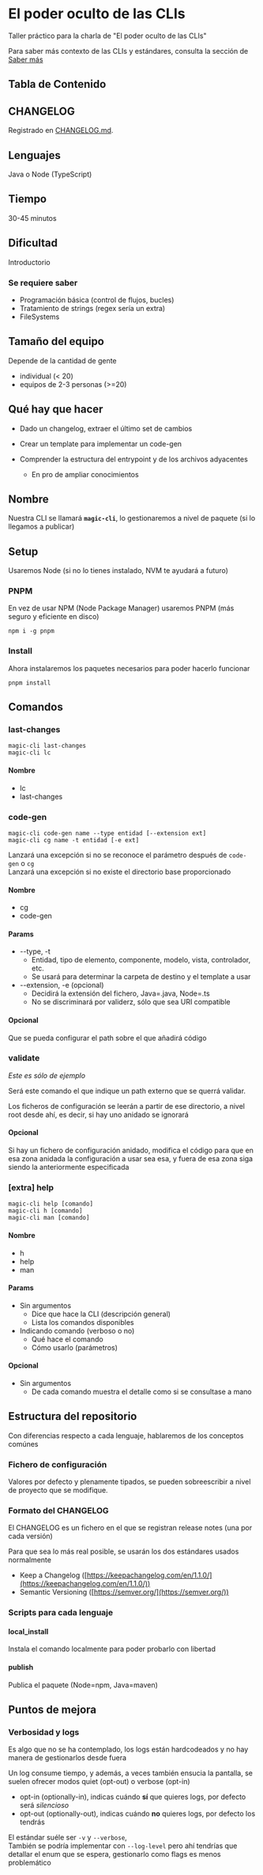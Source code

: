# El poder oculto de las CLIs

Taller práctico para la charla de "El poder oculto de las CLIs"

Para saber más contexto de las CLIs y estándares, consulta la sección de [Saber más](THE_MORE_YOU_KNOW.md)

## Tabla de Contenido

## CHANGELOG

Registrado en [CHANGELOG.md](./CHANGELOG.md).

## Lenguajes

Java o Node (TypeScript)

## Tiempo

30-45 minutos

## Dificultad

Introductorio

### Se requiere saber

- Programación básica (control de flujos, bucles)
- Tratamiento de strings (regex sería un extra)
- FileSystems

## Tamaño del equipo

Depende de la cantidad de gente

- individual (< 20)
- equipos de 2-3 personas (>=20)

## Qué hay que hacer

- Dado un changelog, extraer el último set de cambios
- Crear un template para implementar un code-gen
- Comprender la estructura del entrypoint y de los archivos adyacentes

  - En pro de ampliar conocimientos

## Nombre

Nuestra CLI se llamará **`magic-cli`**, lo gestionaremos a nivel de paquete (si lo llegamos a publicar)

## Setup

Usaremos Node (si no lo tienes instalado, NVM te ayudará a futuro)

### PNPM

En vez de usar NPM (Node Package Manager) usaremos PNPM (más seguro y eficiente en disco)

```shell
npm i -g pnpm
```

### Install

Ahora instalaremos los paquetes necesarios para poder hacerlo funcionar

```shell
pnpm install
```

## Comandos

### last-changes

```shell
magic-cli last-changes
magic-cli lc
```

#### Nombre

- lc
- last-changes

### code-gen

```shell
magic-cli code-gen name --type entidad [--extension ext]
magic-cli cg name -t entidad [-e ext]
```

Lanzará una excepción si no se reconoce el parámetro después de `code-gen` o `cg`\
Lanzará una excepción si no existe el directorio base proporcionado

#### Nombre

- cg
- code-gen

#### Params

- --type, -t
  - Entidad, tipo de elemento, componente, modelo, vista, controlador, etc.
  - Se usará para determinar la carpeta de destino y el template a usar
- --extension, -e (opcional)
  - Decidirá la extensión del fichero, Java=.java, Node=.ts
  - No se discriminará por validerz, sólo que sea URI compatible

#### Opcional

Que se pueda configurar el path sobre el que añadirá código

### validate

_Este es sólo de ejemplo_

Será este comando el que indique un path externo que se querrá validar.

Los ficheros de configuración se leerán a partir de ese directorio, a nivel root desde ahí, es decir, si hay uno anidado se ignorará

#### Opcional

Si hay un fichero de configuración anidado, modifica el código para que en esa zona anidada la configuración a usar sea esa, y fuera de esa zona siga siendo la anteriormente especificada

### [extra] help

```shell
magic-cli help [comando]
magic-cli h [comando]
magic-cli man [comando]
```

#### Nombre

- h
- help
- man

#### Params

- Sin argumentos
  - Dice que hace la CLI (descripción general)
  - Lista los comandos disponibles
- Indicando comando (verboso o no)
  - Qué hace el comando
  - Cómo usarlo (parámetros)

#### Opcional

- Sin argumentos
  - De cada comando muestra el detalle como si se consultase a mano

## Estructura del repositorio

Con diferencias respecto a cada lenguaje, hablaremos de los conceptos comúnes

### Fichero de configuración

Valores por defecto y plenamente tipados, se pueden sobreescribir a nivel de proyecto que se modifique.

### Formato del CHANGELOG

El CHANGELOG es un fichero en el que se registran release notes (una por cada versión)

Para que sea lo más real posible, se usarán los dos estándares usados normalmente

- Keep a Changelog ([https://keepachangelog.com/en/1.1.0/](https://keepachangelog.com/en/1.1.0/))
- Semantic Versioning ([https://semver.org/](https://semver.org/))

### Scripts para cada lenguaje

#### local_install

Instala el comando localmente para poder probarlo con libertad

#### publish

Publica el paquete (Node=npm, Java=maven)

## Puntos de mejora

### Verbosidad y logs

Es algo que no se ha contemplado, los logs están hardcodeados y no hay manera de gestionarlos desde fuera

Un log consume tiempo, y además, a veces también ensucia la pantalla, se suelen ofrecer modos quiet (opt-out) o verbose (opt-in)

- opt-in (optionally-in), indicas cuándo **sí** que quieres logs, por defecto será _silencioso_
- opt-out (optionally-out), indicas cuándo **no** quieres logs, por defecto los tendrás

El estándar suéle ser `-v` y `--verbose`,\
También se podría implementar con `--log-level` pero ahí tendrías que detallar el enum que se espera, gestionarlo como flags es menos problemático

